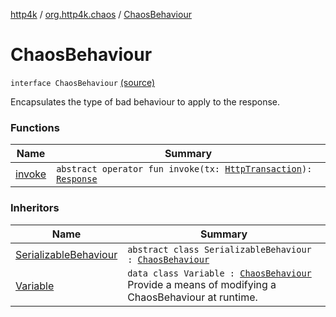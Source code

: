 [http4k](../../index.md) / [org.http4k.chaos](../index.md) / [ChaosBehaviour](./index.md)

# ChaosBehaviour

`interface ChaosBehaviour` [(source)](https://github.com/http4k/http4k/blob/master/http4k-testing-chaos/src/main/kotlin/org/http4k/chaos/ChaosBehaviours.kt#L20)

Encapsulates the type of bad behaviour to apply to the response.

### Functions

| Name | Summary |
|---|---|
| [invoke](invoke.md) | `abstract operator fun invoke(tx: `[`HttpTransaction`](../../org.http4k.core/-http-transaction/index.md)`): `[`Response`](../../org.http4k.core/-response/index.md) |

### Inheritors

| Name | Summary |
|---|---|
| [SerializableBehaviour](../-serializable-behaviour/index.md) | `abstract class SerializableBehaviour : `[`ChaosBehaviour`](./index.md) |
| [Variable](../-chaos-behaviours/-variable/index.md) | `data class Variable : `[`ChaosBehaviour`](./index.md)<br>Provide a means of modifying a ChaosBehaviour at runtime. |
